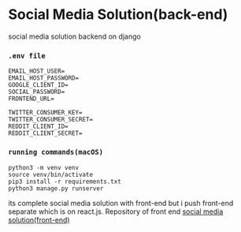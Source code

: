# Social Media Solution(back-end)
 
social media solution backend on django

### `.env file`

```
EMAIL_HOST_USER=
EMAIL_HOST_PASSWORD=
GOOGLE_CLIENT_ID=
SOCIAL_PASSWORD=
FRONTEND_URL=

TWITTER_CONSUMER_KEY=
TWITTER_CONSUMER_SECRET=
REDDIT_CLIENT_ID=
REDDIT_CLIENT_SECRET=
```

### `running commands(macOS)`

```
python3 -m venv venv
source venv/bin/activate
pip3 install -r requirements.txt
python3 manage.py runserver
```

its complete social media solution with front-end but i push front-end separate which is on react.js. Repository of front end
[social media solution(front-end)](https://www.github.com/tabish-debug/social-media-app-frontend)
